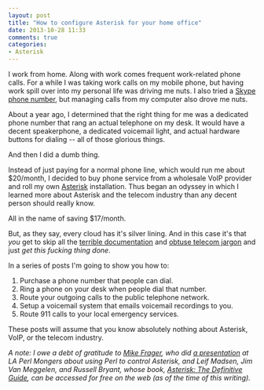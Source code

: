 ```yaml
---
layout: post
title: "How to configure Asterisk for your home office"
date: 2013-10-28 11:33
comments: true
categories:
- Asterisk
---
```


I work from home. Along with work comes frequent work-related phone calls. For a while I was taking work calls on my mobile phone, but having work spill over into my personal life was driving me nuts. I also tried a [Skype phone number][skype-number], but managing calls from my computer also drove me nuts.

About a year ago, I determined that the right thing for me was a dedicated phone number that rang an actual telephone on my desk. It would have a decent speakerphone, a dedicated voicemail light, and actual hardware buttons for dialing -- all of those glorious things.

And then I did a dumb thing.

Instead of just paying for a normal phone line, which would run me about $20/month, I decided to buy phone service from a wholesale VoIP provider and roll my own [Asterisk][asterisk] installation. Thus began an odyssey in which I learned more about Asterisk and the telecom industry than any decent person should really know.

All in the name of saving $17/month.

But, as they say, every cloud has it's silver lining. And in this case it's that _you_ get to skip all the [terrible documentation](http://www.voip-info.org/wiki/view/Asterisk) and [obtuse telecom jargon](http://en.wikipedia.org/wiki/Direct_inward_dialing) and just _get this fucking thing done_.

In a series of posts I'm going to show you how to:

1. Purchase a phone number that people can dial.
2. Ring a phone on your desk when people dial that number.
3. Route your outgoing calls to the public telephone network.
4. Setup a voicemail system that emails voicemail recordings to you.
5. Route 911 calls to your local emergency services.

These posts will assume that you know absolutely nothing about Asterisk, VoIP, or the telecom industry.

_A note: I owe a debt of gratitude to [Mike Frager][mike-frager], who did [a presentation][asterisk-talk] at LA Perl Mongers about using Perl to control Asterisk, and Leif Madsen, Jim Van Meggelen, and Russell Bryant, whose book, [Asterisk: The Definitive Guide](http://ofps.oreilly.com/titles/9781449332426/), can be accessed for free on the web (as of the time of this writing)._

[asterisk]: http://www.asterisk.org/
[ubuntu]: http://www.ubuntu.com/
[flowroute]: http://flowroute.com/
[outgoing-rates]: http://flowroute.com/services/rates/
[skype-number]: http://www.skype.com/en/features/online-number/
[la-perl]: http://losangeles.pm.org/
[asterisk-talk]: http://losangeles.pm.org/presentations/voip/VOIP_with_Perl.pdf
[mike-frager]: https://twitter.com/mfrager
[nat]: http://en.wikipedia.org/wiki/Network_address_translation
[dect]: http://en.wikipedia.org/wiki/Digital_Enhanced_Cordless_Telecommunications
[sip]: http://en.wikipedia.org/wiki/Session_Initiation_Protocol
[pstn]: http://en.wikipedia.org/wiki/Public_switched_telephone_network
[12.04]: http://releases.ubuntu.com/precise/
[tgp500]: http://www.panasonic.com/business/psna/products-home-business/sip-communications/Hosted-Open-Source-Market/KX-TGP500.aspx
[tgp500-amazon]: http://www.amazon.com/Panasonic-KX-TGP500-DECT-Phone-System/dp/B0058FJLBG
[tgp550]: http://www.panasonic.com/business/psna/products-home-business/sip-communications/Hosted-Open-Source-Market/KX-TGP550.aspx
[tgp550-amazon]: http://www.amazon.com/Panasonic-KX-TGP550-SIP-DECT-Phone/dp/B002SUEQBY
[tpa50]: http://www.panasonic.com/business/psna/products-home-business/sip-communications/Hosted-Open-Source-Market/KX-TPA50.aspx
[tpa50-amazon]: http://www.amazon.com/Panasonic-KX-TPA50B04-KX-TPA50-Cordless-Handset/dp/B002SUAQ1I
[spa525]: http://www.cisco.com/en/US/prod/collateral/voicesw/ps6788/phones/ps10499/ps11005/data_sheet_c78-603725.html
[spa525-amazon]: http://www.amazon.com/Cisco-spa525G2-5-Line-IP-Phone/dp/B003UMCMU6
[US48]: http://en.wikipedia.org/wiki/Contiguous_United_States
[titlecase]: http://www.grammar-monster.com/lessons/capital_letters_title_case.htm
[vps]: http://en.wikipedia.org/wiki/Virtual_private_server
[docs1]: https://wiki.asterisk.org/wiki/display/AST/Asterisk+1.8+Documentation
[docs2]: http://www.voip-info.org/wiki/view/Asterisk+-+documentation+of+application+commands
[opium-suppositories]: http://www.imdb.com/title/tt0117951/quotes?item=qt0335547
